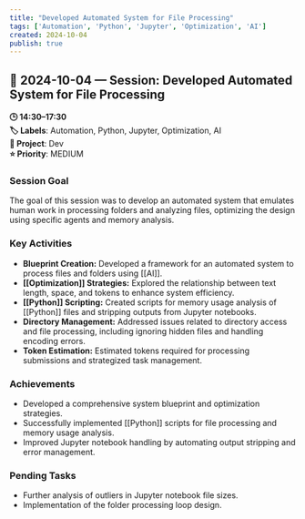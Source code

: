 ```yaml
---
title: "Developed Automated System for File Processing"
tags: ['Automation', 'Python', 'Jupyter', 'Optimization', 'AI']
created: 2024-10-04
publish: true
---
```


## 📅 2024-10-04 — Session: Developed Automated System for File Processing

**🕒 14:30–17:30**  
**🏷️ Labels**: Automation, Python, Jupyter, Optimization, AI  
**📂 Project**: Dev  
**⭐ Priority**: MEDIUM  


### Session Goal
The goal of this session was to develop an automated system that emulates human work in processing folders and analyzing files, optimizing the design using specific agents and memory analysis.

### Key Activities
- **Blueprint Creation:** Developed a framework for an automated system to process files and folders using [[AI]].
- **[[Optimization]] Strategies:** Explored the relationship between text length, space, and tokens to enhance system efficiency.
- **[[Python]] Scripting:** Created scripts for memory usage analysis of [[Python]] files and stripping outputs from Jupyter notebooks.
- **Directory Management:** Addressed issues related to directory access and file processing, including ignoring hidden files and handling encoding errors.
- **Token Estimation:** Estimated tokens required for processing submissions and strategized task management.

### Achievements
- Developed a comprehensive system blueprint and optimization strategies.
- Successfully implemented [[Python]] scripts for file processing and memory usage analysis.
- Improved Jupyter notebook handling by automating output stripping and error management.

### Pending Tasks
- Further analysis of outliers in Jupyter notebook file sizes.
- Implementation of the folder processing loop design.
